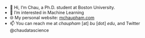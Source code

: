 - 👋 Hi, I’m Chau, a Ph.D. student at Boston University.
- 👀 I’m interested in Machine Learning
- 🌐 My personal website:  [mchaupham.com](https://mchaupham.com/)
- 📫 You can reach me at *chaupham* [at] *bu* [dot] *edu*, and Twitter @chaudatascience

<!---
chaudatascience/chaudatascience is a ✨ special ✨ repository because its `README.md` (this file) appears on your GitHub profile.
You can click the Preview link to take a look at your changes.
--->
